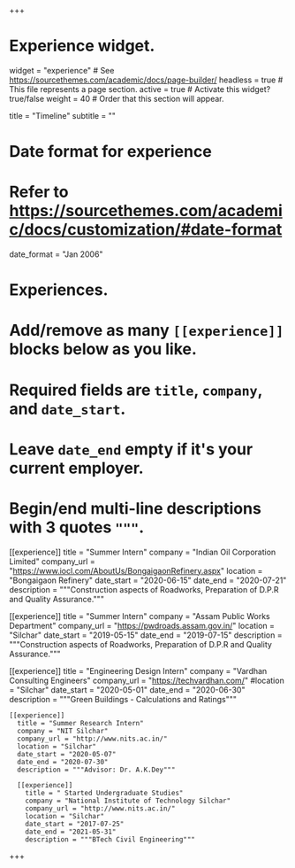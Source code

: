 +++
# Experience widget.
widget = "experience"  # See https://sourcethemes.com/academic/docs/page-builder/
headless = true  # This file represents a page section.
active = true  # Activate this widget? true/false
weight = 40  # Order that this section will appear.

title = "Timeline"
subtitle = ""

# Date format for experience
#   Refer to https://sourcethemes.com/academic/docs/customization/#date-format
date_format = "Jan 2006"

# Experiences.
#   Add/remove as many `[[experience]]` blocks below as you like.
#   Required fields are `title`, `company`, and `date_start`.
#   Leave `date_end` empty if it's your current employer.
#   Begin/end multi-line descriptions with 3 quotes `"""`.
[[experience]]
  title = "Summer Intern"
  company = "Indian Oil Corporation Limited"
  company_url = "https://www.iocl.com/AboutUs/BongaigaonRefinery.aspx"
  location = "Bongaigaon Refinery"
  date_start = "2020-06-15"
  date_end = "2020-07-21"
  description = """Construction aspects of Roadworks, Preparation of D.P.R and Quality Assurance."""

[[experience]]
  title = "Summer Intern"
  company = "Assam Public Works Department"
  company_url = "https://pwdroads.assam.gov.in/"
  location = "Silchar"
  date_start = "2019-05-15"
  date_end = "2019-07-15"
  description = """Construction aspects of Roadworks, Preparation of D.P.R and Quality Assurance."""

  [[experience]]
    title = "Engineering Design Intern"
    company = "Vardhan Consulting Engineers"
    company_url = "https://techvardhan.com/"
    #location = "Silchar"
    date_start = "2020-05-01"
    date_end = "2020-06-30"
    description = """Green Buildings - Calculations and Ratings"""

    [[experience]]
      title = "Summer Research Intern"
      company = "NIT Silchar"
      company_url = "http://www.nits.ac.in/"
      location = "Silchar"
      date_start = "2020-05-07"
      date_end = "2020-07-30"
      description = """Advisor: Dr. A.K.Dey"""

      [[experience]]
        title = " Started Undergraduate Studies"
        company = "National Institute of Technology Silchar"
        company_url = "http://www.nits.ac.in/"
        location = "Silchar"
        date_start = "2017-07-25"
        date_end = "2021-05-31"
        description = """BTech Civil Engineering"""

+++
